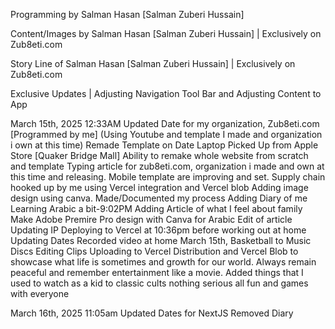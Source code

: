 Programming by Salman Hasan [Salman Zuberi Hussain]

Content/Images by Salman Hasan [Salman Zuberi Hussain] | Exclusively on Zub8eti.com

Story Line of Salman Hasan [Salman Zuberi Hussain] | Exclusively on Zub8eti.com


Exclusive Updates | Adjusting Navigation Tool Bar and Adjusting Content to App


March 15th, 2025 12:33AM
Updated Date for my organization, Zub8eti.com [Programmed by me] (Using Youtube and template I made and organization i own at this time)
Remade Template on Date Laptop Picked Up from Apple Store [Quaker Bridge Mall] 
Ability to remake whole website from scratch and template
Typing article for zub8eti.com, organization i made and own at this time and releasing. Mobile template are improving and set. Supply chain hooked up by me using Vercel integration and Vercel blob
Adding image design using canva. Made/Documented my process
Adding Diary of me Learning Arabic a bit-9:02PM
Adding Article of what I feel about family
Make Adobe Premire Pro design with Canva for Arabic
Edit of article
Updating IP 
Deploying to Vercel at 10:36pm before working out at home
Updating Dates
Recorded video at home March 15th, Basketball to Music Discs
Editing Clips 
Uploading to Vercel Distribution and Vercel Blob to showcase what life is sometimes and growth for our world. Always remain peaceful and remember entertainment like a movie. 
Added things that I used to watch as a kid to classic cults nothing serious all fun and games with everyone

March 16th, 2025 11:05am
Updated Dates for NextJS
Removed Diary 
